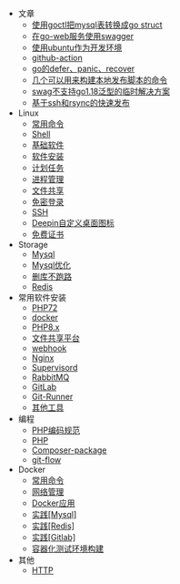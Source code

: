 - 文章
  - [使用goctl把mysql表转换成go struct](article/custom-request.md)
  - [在go-web服务使用swagger](article/golang-with-openapi3.md)
  - [使用ubuntu作为开发环境](article/ubuntu.md)
  - [github-action](article/github-action.md)
  - [go的defer、panic、recover](article/go-defer-panic-recover.md)
  - [几个可以用来构建本地发布脚本的命令](article/deploy2.md)
  - [swag不支持go1.18泛型的临时解决方案](article/swag-unsupport-go1.18.md) 
  - [基于ssh和rsync的快速发布](article/deploy.md) 
- Linux
  - [常用命令](linux/cmd.md)
  - [Shell](linux/shell.md)
  - [基础软件](linux/soft.md)
  - [软件安装](linux/install.md)
  - [计划任务](linux/crontab.md)
  - [进程管理](linux/process.md)
  - [文件共享](linux/samba.md)
  - [免密登录](linux/no-password.md)
  - [SSH](linux/ssh.md)
  - [Deepin自定义桌面图标](linux/deepin-icon.md)
  - [免费证书](linux/linux下生成免费证书.md)
- Storage
  - [Mysql](storage/mysql.md)
  - [Mysql优化](storage/MySQL优化.md)
  - [删库不跑路](storage/recovery-mysql.md)
  - [Redis](storage/redis.md)
- 常用软件安装
  - [PHP72](install/php72.md)
  - [docker](docker/install.md)
  - [PHP8.x](install/php8.md)
  - [文件共享平台](install/filesbrowser.md)
  - [webhook](install/webook.md)
  - [Nginx](install/soft-nginx.md)
  - [Supervisord](install/soft-supervisord.md)
  - [RabbitMQ](install/rabbitmq.md)
  - [GitLab](install/gitlab.md)
  - [Git-Runner](install/git-runner.md)
  - [其他工具](install/other.md)
- 编程
  - [PHP编码规范](program/standard-php7.md)
  - [PHP](program/php.md)
  - [Composer-package](program/composer-package.md)
  - [git-flow](program/gitflow.md)
- Docker
  - [常用命令](docker/cmd.md)
  - [网络管理](docker/network.md)
  - [Docker应用](docker/usages.md)
  - [实践[Mysql]](docker/docker-mysql.md)
  - [实践[Redis]](docker/docker-redis.md)
  - [实践[Gitlab]](docker/docker-gitlab.md)
  - [容器化测试环境构建](docker/test.md)
- 其他
  - [HTTP](other/http.md)
